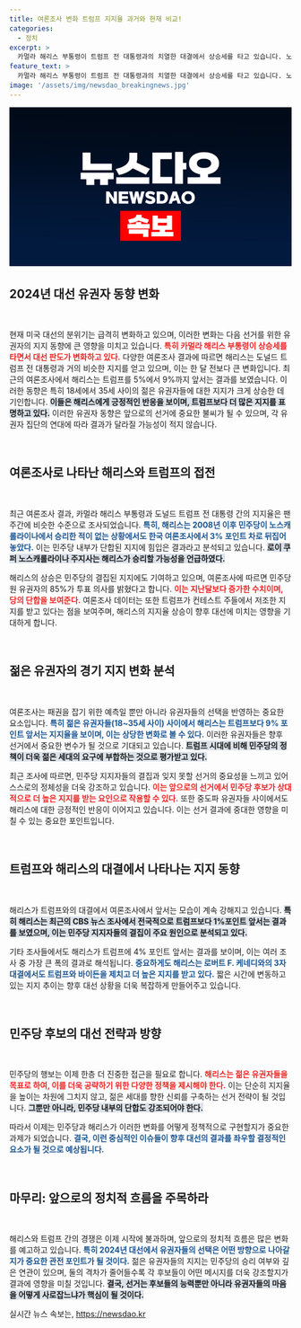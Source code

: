 ```yaml
---
title: 여론조사 변화 트럼프 지지율 과거와 현재 비교!
categories:
  - 정치
excerpt: >
  카멀라 해리스 부통령이 트럼프 전 대통령과의 치열한 대결에서 상승세를 타고 있습니다. 노스캐롤라이나에서 민주당의 승리 가능성이 커지며, 18~35세 유권자들 사이에서도 압도적인 지지를 받고 있다는 소식! 정치 판도가 급변하고 있습니다.
feature_text: >
  카멀라 해리스 부통령이 트럼프 전 대통령과의 치열한 대결에서 상승세를 타고 있습니다. 노스캐롤라이나에서 민주당의 승리 가능성이 커지며, 18~35세 유권자들 사이에서도 압도적인 지지를 받고 있다는 소식! 정치 판도가 급변하고 있습니다.
image: '/assets/img/newsdao_breakingnews.jpg'
---
```


<p><img src="/assets/img/newsdao_breakingnews.jpg" alt="implanttips 속보" /></p>

<h2 data-ke-size="size26">2024년 대선 유권자 동향 변화</h2>

<p data-ke-size="size16">&nbsp;</p> 

<p>현재 미국 대선의 분위기는 급격히 변화하고 있으며, 이러한 변화는 다음 선거를 위한 유권자의 지지 동향에 큰 영향을 미치고 있습니다. <b><span style="color: #ee2323;">특히 카멀라 해리스 부통령이 상승세를 타면서 대선 판도가 변화하고 있다.</span></b> 다양한 여론조사 결과에 따르면 해리스는 도널드 트럼프 전 대통령과 거의 비슷한 지지를 얻고 있으며, 이는 한 달 전보다 큰 변화입니다. 최근의 여론조사에서 해리스는 트럼프를 5%에서 9%까지 앞서는 결과를 보였습니다. 이러한 동향은 특히 18세에서 35세 사이의 젊은 유권자들에 대한 지지가 크게 상승한 데 기인합니다. <b><span style="background-color: #21538527;">이들은 해리스에게 긍정적인 반응을 보이며, 트럼프보다 더 많은 지지를 표명하고 있다.</span></b> 이러한 유권자 동향은 앞으로의 선거에 중요한 불씨가 될 수 있으며, 각 유권자 집단의 연대에 따라 결과가 달라질 가능성이 적지 않습니다. </p>

<p data-ke-size="size16">&nbsp;</p>

<h2 data-ke-size="size26">여론조사로 나타난 해리스와 트럼프의 접전</h2>

<p data-ke-size="size16">&nbsp;</p>

<p>최근 여론조사 결과, 카멀라 해리스 부통령과 도널드 트럼프 전 대통령 간의 지지율은 팬주간에 비슷한 수준으로 조사되었습니다. <b><span style="color: #1a5490;">특히, 해리스는 2008년 이후 민주당이 노스캐롤라이나에서 승리한 적이 없는 상황에서도 한국 여론조사에서 3% 포인트 차로 뒤집어 놓았다.</span></b> 이는 민주당 내부가 단합된 지지에 힘입은 결과라고 분석되고 있습니다. <b><span style="background-color: #21538527;">로이 쿠퍼 노스캐롤라이나 주지사는 해리스가 승리할 가능성을 언급하였다.</span></b> </p>

<p>해리스의 상승은 민주당의 결집된 지지에도 기여하고 있으며, 여론조사에 따르면 민주당원 유권자의 85%가 투표 의사를 밝혔다고 합니다. <b><span style="color: #ee2323;">이는 지난달보다 증가한 수치이며, 당의 단합을 보여준다.</span></b> 여론조사 데이터는 또한 트럼프가 컨테스트 주들에서 저조한 지지를 받고 있다는 점을 보여주며, 해리스의 지지율 상승이 향후 대선에 미치는 영향을 기대하게 합니다. </p>

<p data-ke-size="size16">&nbsp;</p>

<h2 data-ke-size="size26">젊은 유권자의 경기 지지 변화 분석</h2>

<p data-ke-size="size16">&nbsp;</p>

<p>여론조사는 패권을 잡기 위한 예측일 뿐만 아니라 유권자들의 선택을 반영하는 중요한 요소입니다. <b><span style="color: #1a5490;">특히 젊은 유권자들(18~35세 사이) 사이에서 해리스는 트럼프보다 9% 포인트 앞서는 지지율을 보이며, 이는 상당한 변화로 볼 수 있다.</span></b> 이러한 유권자들은 향후 선거에서 중요한 변수가 될 것으로 기대되고 있습니다. <b><span style="background-color: #21538527;">트럼프 시대에 비해 민주당의 정책이 더욱 젊은 세대의 요구에 부합하는 것으로 평가받고 있다.</span></b> </p>

<p>최근 조사에 따르면, 민주당 지지자들의 결집과 잊지 못할 선거의 중요성을 느끼고 있어 스스로의 정체성을 더욱 강조하고 있습니다. <b><span style="color: #ee2323;">이는 앞으로의 선거에서 민주당 후보가 상대적으로 더 높은 지지를 받는 요인으로 작용할 수 있다.</span></b> 또한 중도파 유권자들 사이에서도 해리스에 대한 긍정적인 반응이 이어지고 있습니다. 이는 선거 결과에 중대한 영향을 미칠 수 있는 중요한 포인트입니다. </p>

<p data-ke-size="size16">&nbsp;</p>

<h2 data-ke-size="size26">트럼프와 해리스의 대결에서 나타나는 지지 동향</h2>

<p data-ke-size="size16">&nbsp;</p>

<p>해리스가 트럼프와의 대결에서 여론조사에서 앞서는 모습이 계속 강해지고 있습니다. <b><span style="background-color: #21538527;">특히 해리스는 최근의 CBS 뉴스 조사에서 전국적으로 트럼프보다 1%포인트 앞서는 결과를 보였으며, 이는 민주당 지지자들의 결집이 주요 원인으로 분석되고 있다.</span></b> </p>

<p>기타 조사들에서도 해리스가 트럼프에 4% 포인트 앞서는 결과를 보이며, 이는 여러 조사 중 가장 큰 폭의 결과로 해석됩니다. <b><span style="color: #1a5490;">중요하게도 해리스는 로버트 F. 케네디와의 3자 대결에서도 트럼프와 바이든을 제치고 더 높은 지지를 받고 있다.</span></b> 짧은 시간에 변동하고 있는 지지 추이는 향후 대선 상황을 더욱 복잡하게 만들어주고 있습니다. </p>

<p data-ke-size="size16">&nbsp;</p>

<h2 data-ke-size="size26">민주당 후보의 대선 전략과 방향</h2>

<p data-ke-size="size16">&nbsp;</p>

<p>민주당의 행보는 이제 한층 더 진중한 접근을 필요로 합니다. <b><span style="color: #ee2323;">해리스는 젊은 유권자들을 목표로 하여, 이를 더욱 공략하기 위한 다양한 정책을 제시해야 한다.</span></b> 이는 단순히 지지율을 높이는 차원에 그치지 않고, 젊은 세대를 향한 신뢰를 구축하는 선거 전략이 될 것입니다. <b><span style="background-color: #21538527;">그뿐만 아니라, 민주당 내부의 단합도 강조되어야 한다.</span></b></p>

<p>따라서 이제는 민주당과 해리스가 이러한 변화를 어떻게 정책적으로 구현할지가 중요한 과제가 되었습니다. <b><span style="color: #1a5490;">결국, 이런 중심적인 이슈들이 향후 대선의 결과를 좌우할 결정적인 요소가 될 것으로 예상됩니다.</span></b> </p>

<p data-ke-size="size16">&nbsp;</p>

<h2 data-ke-size="size26">마무리: 앞으로의 정치적 흐름을 주목하라</h2>

<p data-ke-size="size16">&nbsp;</p>

<p>해리스와 트럼프 간의 경쟁은 이제 시작에 불과하며, 앞으로의 정치적 흐름은 많은 변화를 예고하고 있습니다. <b><span style="color: #1a5490;">특히 2024년 대선에서 유권자들의 선택은 어떤 방향으로 나아갈지가 중요한 관전 포인트가 될 것이다.</span></b> 젊은 유권자들의 지지는 민주당의 승리 여부와 깊은 연관이 있으며, 둘의 격차가 줄어들수록 각 후보들이 어떤 메시지를 더욱 강조할지가 결과에 영향을 미칠 것입니다. <b><span style="background-color: #21538527;">결국, 선거는 후보들의 능력뿐만 아니라 유권자들의 마음을 어떻게 사로잡느냐가 핵심이 될 것이다.</span></b> </p>
실시간 뉴스 속보는, <a href="https://newsdao.kr" rel="dofollow">https://newsdao.kr</a>


